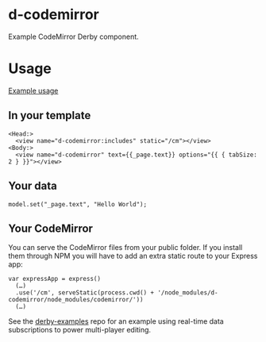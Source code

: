 d-codemirror
==================

Example CodeMirror Derby component.

# Usage
[Example usage](http://github.com/derbyjs/derby-examples/tree/master/codemirror)

## In your template
```
<Head:>
  <view name="d-codemirror:includes" static="/cm"></view>
<Body:>
  <view name="d-codemirror" text={{_page.text}} options="{{ { tabSize: 2 } }}"></view>
```

## Your data
```
model.set("_page.text", "Hello World");
```

## Your CodeMirror

You can serve the CodeMirror files from your public folder. If you install them through NPM
you will have to add an extra static route to your Express app:

````
var expressApp = express()
  (…)
  .use('/cm', serveStatic(process.cwd() + '/node_modules/d-codemirror/node_modules/codemirror/'))
  (…)
````

See the [derby-examples](http://github.com/derbyjs/derby-examples/tree/master/codemirror)
repo for an example using real-time data subscriptions to power multi-player editing.
